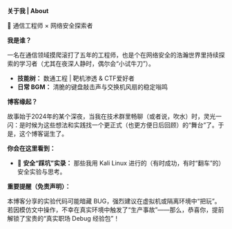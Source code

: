 **关于我 | About**

📡 通信工程师 × 网络安全探索者

**我是谁？**

一名在通信领域摸爬滚打了五年的工程师，也是个在网络安全的浩瀚世界里持续探索的学习者（尤其在夜深人静时，偶尔会“小试牛刀”）。

*   **技能树：** 数通工程 | 靶机渗透 & CTF爱好者
*   **日常 BGM：** 清脆的键盘敲击声与交换机风扇的稳定嗡鸣

**博客缘起？**

故事始于2024年的某个深夜，当我在技术群里畅聊（或者说，吹水）时，灵光一闪：是时候为这些想法和实践找一个更正式（也更方便日后回顾）的“舞台”了。于是，这个博客诞生了。

**你会在这里看到：**

*   🔹 **安全“踩坑”实录：** 那些我用 Kali Linux 进行的（有时成功，有时“翻车”的）安全实验与思考。

**重要提醒（免责声明）：**

本博客分享的实验代码可能暗藏 BUG，强烈建议在虚拟机或隔离环境中“把玩”。若因模仿文中操作，不幸在真实环境中触发了“生产事故”——那么，恭喜你，提前解锁了宝贵的“真实职场 Debug 经验包”！


